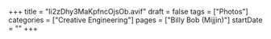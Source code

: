 +++
title = "Ii2zDhy3MaKpfncOjsOb.avif"
draft = false
tags = ["Photos"]
categories = ["Creative Engineering"]
pages = ["Billy Bob (Mijjin)"]
startDate = ""
+++
